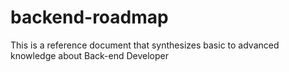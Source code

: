 # backend-roadmap
This is a reference document that synthesizes basic to advanced knowledge about Back-end Developer

